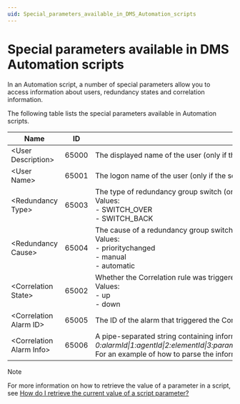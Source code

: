 ```yaml
---
uid: Special_parameters_available_in_DMS_Automation_scripts
---
```


# Special parameters available in DMS Automation scripts

In an Automation script, a number of special parameters allow you to access information about users, redundancy states and correlation information.

The following table lists the special parameters available in Automation scripts.

| Name                      | ID    | Description                                                                                                                                                                                                                                                                                                                                                                                                                                                                                                                                                                                                                                                                                                                                                                                                                                                                                                                                                                                                                                                                                                                       |
|---------------------------|-------|-----------------------------------------------------------------------------------------------------------------------------------------------------------------------------------------------------------------------------------------------------------------------------------------------------------------------------------------------------------------------------------------------------------------------------------------------------------------------------------------------------------------------------------------------------------------------------------------------------------------------------------------------------------------------------------------------------------------------------------------------------------------------------------------------------------------------------------------------------------------------------------------------------------------------------------------------------------------------------------------------------------------------------------------------------------------------------------------------------------------------------------|
| \<User Description>       | 65000 | The displayed name of the user (only if the script was executed manually by a particular user).                                                                                                                                                                                                                                                                                                                                                                                                                                                                                                                                                                                                                                                                                                                                                                                                                                                                                                                                                                                                                                   |
| \<User Name>              | 65001 | The logon name of the user (only if the script was executed manually by a particular user).                                                                                                                                                                                                                                                                                                                                                                                                                                                                                                                                                                                                                                                                                                                                                                                                                                                                                                                                                                                                                                       |
| \<Redundancy Type>        | 65003 | The type of redundancy group switch (only if the execution of the script was caused by a redundancy group switch).<br> Values:<br> -  SWITCH_OVER<br> -  SWITCH_BACK                                                                                                                                                                                                                                                                                                                                                                                                                                                                                                                                                                                                                                                                                                                                                                                                                                |
| \<Redundancy Cause>       | 65004 | The cause of a redundancy group switch (only if the execution of the script was caused by a redundancy group switch).<br> Values:<br> -  prioritychanged<br> -  manual<br> -  automatic                                                                                                                                                                                                                                                                                                                                                                                                                                                                                                                                                                                                                                                                                                                                              |
| \<Correlation State>      | 65002 | Whether the Correlation rule was triggered because the trigger condition matched the alarm (“up”) or whether it was triggered because the trigger condition no longer matched the alarm (“down”) (only if the script was executed via a Correlation rule).<br> Values:<br> -  up<br> -  down                                                                                                                                                                                                                                                                                                                                                                                                                                                                                                                                                                                                                                                                                                        |
| \<Correlation Alarm ID>   | 65005 | The ID of the alarm that triggered the Correlation rule (only if the script was executed via a Correlation rule).                                                                                                                                                                                                                                                                                                                                                                                                                                                                                                                                                                                                                                                                                                                                                                                                                                                                                                                                                                                                                 |
| \<Correlation Alarm Info> | 65006 | A pipe-separated string containing information about the alarm that triggered the Correlation rule (only if the script was executed via a Correlation rule):<br>*0:alarmId\|1:agentId\|2:elementId\|3:parameterId\|4:parameterIdx\|5:rootAlarmId\|6:previousAlarmId\|7:severity\|8:type\|9:status\|10:alarmvalue\|11:alarmTime\|12:serviceRca\|13:elementRca\|14:parameterRca\|15:severityRange\|16:sourceId\|17:userStatus\|18:owner\|19:impactedServices\|20:propertyCount\|propcount\*2\|scriptNamevt0:alarmId\|1:agentId\|2:elementId\|3:parameterId\|4:parameterIdx\|5:rootAlarmId\|6:previousAlarmId\|7:severity\|8:type\|9:status\|10:alarmvalue\|11:alarmTime\|12:serviceRca\|13:elementRca\|14:parameterRca\|15:severityRange\|16:sourceId\|17:userStatus\|18:owner\|19:impactedServices\|20:propertyCount\|propcount\*2\|scriptName*<br> For an example of how to parse the information in this string, see [How do I parse Correlation Alarm Info data?](xref:How_do_I_parse_Correlation_Alarm_Info_data) |

> [!NOTE]
> For more information on how to retrieve the value of a parameter in a script, see [How do I retrieve the current value of a script parameter?](xref:How_do_I_retrieve_the_current_value_of_a_script_parameter)
>
